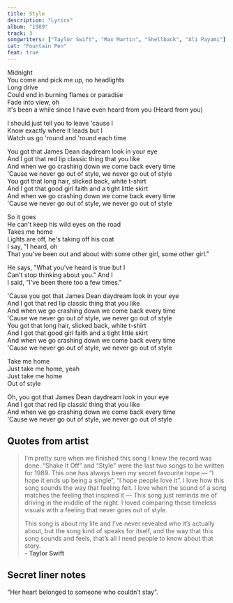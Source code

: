 ```yaml
---
title: Style
description: "Lyrics"
album: "1989"
track: 3
songwriters: ["Taylor Swift", "Max Martin", "Shellback", "Ali Payami"]
cat: "Fountain Pen"
feat: true
---
```


<p className="verse-one">
Midnight <br />
You come and pick me up, no headlights <br />
Long drive <br />
Could end in burning flames or paradise <br />
Fade into view, oh <br />
It's been a while since I have even heard from you (Heard from you) <br />
</p>
<p className="pre-chorus">
I should just tell you to leave 'cause I <br />
Know exactly where it leads but I <br />
Watch us go 'round and 'round each time <br />
</p>
<p className="chorus">
You got that James Dean daydream look in your eye <br />
And I got that red lip classic thing that you like <br />
And when we go crashing down we come back every time <br />
'Cause we never go out of style, we never go out of style <br />
You got that long hair, slicked back, white t-shirt <br />
And I got that good girl faith and a tight little skirt <br />
And when we go crashing down we come back every time <br />
'Cause we never go out of style, we never go out of style <br />
</p>
<p className="verse-two">
So it goes <br />
He can't keep his wild eyes on the road <br />
Takes me home <br />
Lights are off, he's taking off his coat <br />
I say, "I heard, oh <br />
That you've been out and about with some other girl, some other girl." <br />
</p>
<p className="pre-chorus">
He says, "What you've heard is true but I <br />
Can't stop thinking about you." And I <br />
I said, "I've been there too a few times." <br />
</p>
<p className="chorus">
'Cause you got that James Dean daydream look in your eye <br />
And I got that red lip classic thing that you like <br />
And when we go crashing down we come back every time <br />
'Cause we never go out of style, we never go out of style <br />
You got that long hair, slicked back, white t-shirt <br />
And I got that good girl faith and a tight little skirt <br />
And when we go crashing down we come back every time <br />
'Cause we never go out of style, we never go out of style <br />
</p>
<p className="bridge">
Take me home <br />
Just take me home, yeah <br />
Just take me home <br />
Out of style <br />
</p>
<p className="chorus">
Oh, you got that James Dean daydream look in your eye <br />
And I got that red lip classic thing that you like <br />
And when we go crashing down we come back every time <br />
'Cause we never go out of style, we never go out of style <br />
</p>

## Quotes from artist

<blockquote>
I’m pretty sure when we finished this song I knew the record was done. “Shake It Off” and “Style” were the last two songs to be written for 1989. This one has always been my secret favourite hope — “I hope it ends up being a single”, “I hope people love it”. I love how this song sounds the way that feeling felt. I love when the sound of a song matches the feeling that inspired it — This song just reminds me of driving in the middle of the night. I loved comparing these timeless visuals with a feeling that never goes out of style.

This song is about my life and I’ve never revealed who it’s actually about, but the song kind of speaks for itself, and the way that this song sounds and feels, that’s all I need people to know about that story.
<br />
<b>- Taylor Swift</b>

</blockquote>

## Secret liner notes

“Her heart belonged to someone who couldn’t stay”.
